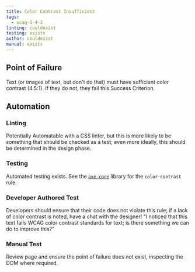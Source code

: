 ```yaml
---
title: Color Contrast Insufficient
tags: 
  - wcag-1-4-3
linting: couldexist
testing: exists
author: couldexist
manual: exists
---
```


## Point of Failure

Text (or images of text, but don't do that) must have sufficient color contrast (4.5:1). If they do not, they fail this Success Criterion.

## Automation

### Linting

Potentially Automatable with a CSS linter, but this is more likely to be something that should be checked as a test; even more ideally, this should be determined in the design phase.

### Testing

Automated testing exists. See the [`axe-core`](https://github.com/dequelabs/axe-core) library for the `color-contrast` rule.

### Developer Authored Test

Developers should ensure that their code does not violate this rule; if a lack of color contrast is noted, have a chat with the designer! "I noticed that this text fails WCAG color contrast standards for text; is there something we can do to improve this?"

### Manual Test

Review page and ensure the point of failure does not exist, inspecting the DOM where required.

